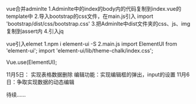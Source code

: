 vue合并adminlte
1.Adminlte中的index的body内的代码复制到index.vue的template中
2.导入bootstrap的css文件，在main.js引入
import 'bootstrap/dist/css/bootstrap.css'
3.把Adminlte中dist文件夹的css、js、img复制到assert内
4.引入jq

vue引入elemet
1.npm i element-ui -S
2.main.js
import ElementUI from 'element-ui';
import 'element-ui/lib/theme-chalk/index.css';

Vue.use(ElementUI);

11月5日：
实现表格数据删除
编辑功能：实现编辑框的弹出，input的设置
11月6日：争取实现数据的动态编辑



待续……
